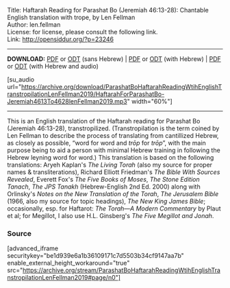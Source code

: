 <html>
<head></head>
<body>
Title: Haftarah Reading for Parashat Bo (Jeremiah 46:13-28): Chantable English translation with trope, by Len Fellman<br />
Author: len.fellman<br />
License: for license, please consult the following link.<br />
Link: <a href="http://opensiddur.org/?p=23246">http://opensiddur.org/?p=23246</a>
<p />
<hr />

<style type="text/css" media="all">.printfriendly {display: none!important;}</style>

<strong>DOWNLOAD:</strong> <a href="https://archive.org/download/ParashatBoHaftarahReadingWtihEnglishTranstropilationLenFellman2019/ParashatBoHaftarahReadingjeremiah46V13-28InEnglishTranstropilationlenFellman2019-EnglishOnly.pdf">PDF</a> or <a href="https://archive.org/download/ParashatBoHaftarahReadingWtihEnglishTranstropilationLenFellman2019/ParashatBoHaftarahReadingjeremiah46V13-28InEnglishTranstropilationlenFellman2019-EnglishOnly.odt">ODT</a> (sans Hebrew) | <a href="https://archive.org/download/ParashatBoHaftarahReadingWtihEnglishTranstropilationLenFellman2019/Parashat%20Bo%20Haftarah%20Reading%20%28Jeremiah%2046%20v13-28%29%20in%20English%20transtropilation%20%28Len%20Fellman%202019%29.pdf">PDF</a> or <a href="https://archive.org/download/ParashatBoHaftarahReadingWtihEnglishTranstropilationLenFellman2019/ParashatBoHaftarahReadingjeremiah46V13-28InEnglishTranstropilationlenFellman2019.odt">ODT</a> (with Hebrew) | <a href="https://archive.org/download/ParashatBoHaftarahReadingWtihEnglishTranstropilationLenFellman2019/ParashatBoHaftarahReadingjeremiah46V13-28InEnglishTranstropilationWithAudiolenFellman2019.pdf">PDF</a> or <a href="https://archive.org/download/ParashatBoHaftarahReadingWtihEnglishTranstropilationLenFellman2019/ParashatBoHaftarahReadingjeremiah46V13-28InEnglishTranstropilationWithAudiolenFellman2019.odt">ODT</a> (with Hebrew and audio)

[su_audio url="https://archive.org/download/ParashatBoHaftarahReadingWtihEnglishTranstropilationLenFellman2019/HaftarahForParashatBo-Jeremiah4613To4628lenFellman2019.mp3" width="60%"]

<hr />

This is an English translation of the Haftarah reading for Parashat Bo (Jeremiah 46:13-28), transtropilized. (Transtropilation is the term coined by Len Fellman to describe the process of translating from cantillized Hebrew, as closely as possible, “word for word and <em>trōp</em> for <em>trōp</em>”, with the main purpose being to aid a person with minimal Hebrew training in following the Hebrew leyning word for word.) This translation is based on the following translations: Aryeh Kaplan's <em>The Living Torah</em> (also my source for proper names & transliterations), Richard Elliott Friedman's <em>The Bible With Sources Revealed</em>, Everett Fox's <em>The Five Books of Moses</em>, <em>The Stone Edition Tanach</em>, <em>The JPS Tanakh</em> (Hebrew-English 2nd Ed. 2000) along with Orlinsky's <em>Notes on the New Translation of the Torah</em>, <em>The Jerusalem Bible</em> (1966, also my source for topic headings), <em>The New King James Bible</em>; occasionally, esp. for Haftarot: <em>The Torah—A Modern Commentary</em> by Plaut et al; for Megillot, I also use H.L. Ginsberg's <em>The Five Megillot and Jonah</em>.

<h3>Source</h3>

[advanced_iframe securitykey="be1d939e6a1b36109171c7d5503b34cf9147aa7b" enable_external_height_workaround="true" src="https://archive.org/stream/ParashatBoHaftarahReadingWtihEnglishTranstropilationLenFellman2019#page/n0"]


</body>
</html>